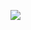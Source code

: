 ![](https://automationghana.com/wp-content/uploads/2024/08/Remote-monitoring-of-oil-and-gas-1024x370.jpg)
